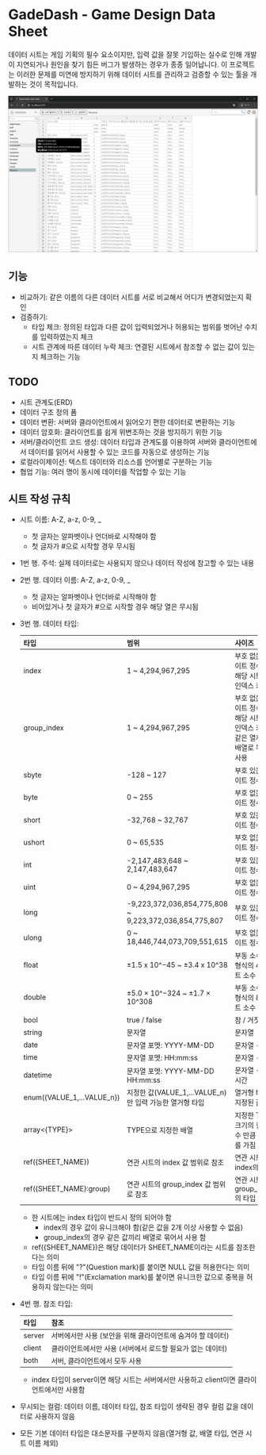 # GadeDash - Game Design Data Sheet

데이터 시트는 게임 기획의 필수 요소이지만, 입력 값을 잘못 기입하는 실수로 인해 개발이 지연되거나 원인을 찾기 힘든 버그가 발생하는 경우가 종종 일어납니다. 이 프로젝트는 이러한 문제를 미연에 방지하기 위해 데이터 시트를 관리하고 검증할 수 있는 툴을 개발하는 것이 목적입니다.

![demo screenshot](https://github.com/catfoot-dev/game-design-data-sheet/blob/main/docs/demo.png?raw=true)

## 기능

- 비교하기: 같은 이름의 다른 데이터 시트를 서로 비교해서 어디가 변경되었는지 확인
- 검증하기:
  - 타입 체크: 정의된 타입과 다른 값이 입력되었거나 허용되는 범위를 벗어난 수치를 입력하였는지 체크
  - 시트 관계에 따른 데이터 누락 체크: 연결된 시트에서 참조할 수 없는 값이 있는지 체크하는 기능

## TODO

- 시트 관계도(ERD)
- 데이터 구조 정의 폼
- 데이터 변환: 서버와 클라이언트에서 읽어오기 편한 데이터로 변환하는 기능
- 데이터 암호화: 클라이언트를 쉽게 위변조하는 것을 방지하기 위한 기능
- 서버/클라이언트 코드 생성: 데이터 타입과 관계도를 이용하여 서버와 클라이언트에서 데이터를 읽어서 사용할 수 있는 코드를 자동으로 생성하는 기능
- 로컬라이제이션: 텍스트 데이터와 리소스를 언어별로 구분하는 기능
- 협업 기능: 여러 명이 동시에 데이터를 작업할 수 있는 기능

## 시트 작성 규칙

- 시트 이름: A-Z, a-z, 0-9, _
  - 첫 글자는 알파벳이나 언더바로 시작해야 함
  - 첫 글자가 #으로 시작할 경우 무시됨
- 1번 행. 주석: 실제 데이터로는 사용되지 않으나 데이터 작성에 참고할 수 있는 내용
- 2번 행. 데이터 이름: A-Z, a-z, 0-9, _
  - 첫 글자는 알파벳이나 언더바로 시작해야 함
  - 비어있거나 첫 글자가 #으로 시작할 경우 해당 열은 무시됨
- 3번 행. 데이터 타입:

  |타입|범위|사이즈|
  |---|---|---|
  |index|1 ~ 4,294,967,295|부호 없는 4바이트 정수 - 해당 시트의 인덱스 키|
  |group_index|1 ~ 4,294,967,295|부호 없는 4바이트 정수 - 해당 시트의 인덱스 키가 같은 열끼리 배열로 묶어서 사용|
  |sbyte|-128 ~ 127|부호 있는 1바이트 정수|
  |byte|0 ~ 255|부호 없는 1바이트 정수|
  |short|-32,768 ~ 32,767|부호 있는 2바이트 정수|
  |ushort|0 ~ 65,535|부호 없는 2바이트 정수|
  |int|-2,147,483,648 ~ 2,147,483,647|부호 있는 4바이트 정수|
  |uint|0 ~ 4,294,967,295|부호 없는 4바이트 정수|
  |long|-9,223,372,036,854,775,808 ~ 9,223,372,036,854,775,807|부호 있는 8바이트 정수|
  |ulong|0 ~ 18,446,744,073,709,551,615|부호 없는 8바이트 정수|
  |float|±1.5 x 10^−45 ~ ±3.4 x 10^38|부동 소수점 형식의 4바이트 소수|
  |double|±5.0 × 10^−324 ~ ±1.7 × 10^308|부동 소수점 형식의 8바이트 소수|
  |bool|true / false|참 / 거짓|
  |string|문자열|문자열|
  |date|문자열 포멧: YYYY-MM-DD|문자열 - 날짜|
  |time|문자열 포멧: HH:mm:ss|문자열 - 시간|
  |datetime|문자열 포멧: YYYY-MM-DD HH:mm:ss|문자열 - 날짜 시간|
  |enum({VALUE_1,...VALUE_n})|지정한 값(VALUE_1,...VALUE_n)만 입력 가능한 열거형 타입|열거형 타입 - 지정된 값|
  |array<{TYPE}>|TYPE으로 지정한 배열|지정한 TYPE 크기의 컬럼 수 만큼 크기를 가짐|
  |ref({SHEET_NAME})|연관 시트의 index 값 범위로 참조|연관 시트에서 index의 타입|
  |ref({SHEET_NAME}:group)|연관 시트의 group_index 값 범위로 참조|연관 시트에서 group_index의 타입|

  - 한 시트에는 index 타입이 반드시 정의 되어야 함
    - index의 경우 값이 유니크해야 함(같은 값을 2개 이상 사용할 수 없음)
    - group_index의 경우 같은 값끼리 배열로 묶어서 사용 함
  - ref({SHEET_NAME})은 해당 데이터가 SHEET_NAME이라는 시트를 참조한다는 의미
  - 타입 이름 뒤에 "?"(Question mark)를 붙이면 NULL 값을 허용한다는 의미
  - 타입 이름 뒤에 "!"(Exclamation mark)를 붙이면 유니크한 값으로 중복을 허용하지 않는다는 의미

- 4번 행. 참조 타입:

  |타입|참조|
  |---|---|
  |server|서버에서만 사용 (보안을 위해 클라이언트에 숨겨야 할 데이터)|
  |client|클라이언트에서만 사용 (서버에서 로드할 필요가 없는 데이터)|
  |both|서버, 클라이언트에서 모두 사용|

  - index 타입이 server이면 해당 시트는 서버에서만 사용하고 client이면 클라이언트에서만 사용함

- 무시되는 컬럼: 데이터 이름, 데이터 타입, 참조 타입이 생략된 경우 컬럼 값을 데이터로 사용하지 않음
- 모든 기본 데이터 타입은 대소문자를 구분하지 않음(열거형 값, 배열 타입, 연관 시트 이름 제외)
